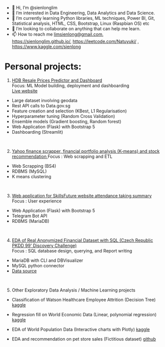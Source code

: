 - 👋 Hi, I’m @sienlonglim
- 👀 I’m interested in Data Engineering, Data Analytics and Data Science.
- 🌱 I’m currently learning Python libraries, ML techniques, Power BI, Git, Statistical analysis, HTML, CSS, Bootstrap, Linux (Raspbian OS) etc
- 💞️ I’m looking to collaborate on anything that can help me learn.
- 📫 How to reach me limsienlong@gmail.com, https://sienlonglim.github.io/, https://leetcode.com/Natuyuki/ , https://www.kaggle.com/sienlong

# Personal projects:
1. <a href="https://github.com/sienlonglim/ml_webapp">HDB Resale Prices Predictor and Dashboard </a>
<br> Focus: ML Model building, deployment and dashboarding
<br> <a href="https://natuyuki.pythonanywhere.com">Live website</a>
- Large dataset involving geodata
- Rest API calls to Data.gov.sg
- Feature creation and selection (KBest, L1 Regularisation)
- Hyperparameter tuning (Random Cross Validation)
- Ensemble models (Gradient boosting, Random forest)
- Web Application (Flask) with Bootstrap 5 
- Dashboarding (Streamlit)

<br/>

2. <a href="https://github.com/sienlonglim/yahoo_ticker_stats_scrapper_kmeans_analysis">Yahoo finance scrapper, financial portfolio analysis (K-means) and stock recommendation </a>
Focus : Web scrapping and ETL
- Web Scrapping (BS4)
- RDBMS (MySQL)
- K means clustering

<br/>

3. <a href="https://github.com/sienlonglim/attendance_webapp">Web application for SkillsFuture website attendance taking summary</a>
<br> Focus : User experience
- Web Application (Flask) with Bootstrap 5
- Telegram Bot API
- RDBMS (MariaDB)

<br/>

4. <a href="https://github.com/sienlonglim/eda_data_cleaning/tree/main/PKDD99">EDA of Real Anonymized Financial Dataset with SQL (Czech Republic PKDD 99' Discovery Challenge)</a>
<br> Focus : SQL database design, querying, and Report writing
- MariaDB with CLI and DBVisualizer
- MySQL python connector
- <a href="https://data.world/lpetrocelli/czech-financial-dataset-real-anonymized-transactions">Data source</a>

<br/>

5. Other Exploratory Data Analysis / Machine Learning projects
- Classification of Watson Healthcare Employee Attrition (Decision Tree) 
<a href="https://www.kaggle.com/code/sienlong/eda-predictive-analysis-on-healthcare-attrition">kaggle</a>

- Regression fill on World Economic Data (Linear, polynomial regression)
<a href="https://www.kaggle.com/code/sienlong/world-economic-data-polynomial-regression">kaggle</a>

- EDA of World Population Data (Interactive charts with Plotly)
<a href="https://www.kaggle.com/code/sienlong/plotly-eda-of-world-population-w-choropleths">kaggle</a>

- EDA and recommendation on pet store sales (Fictitious dataset) 
<a href="https://github.com/sienlonglim/eda_data_cleaning/tree/main/pet_sales">github</a>

<!---
Natuyuki-SL/Natuyuki-SL is a ✨ special ✨ repository because its `README.md` (this file) appears on your GitHub profile.
You can click the Preview link to take a look at your changes.
--->
